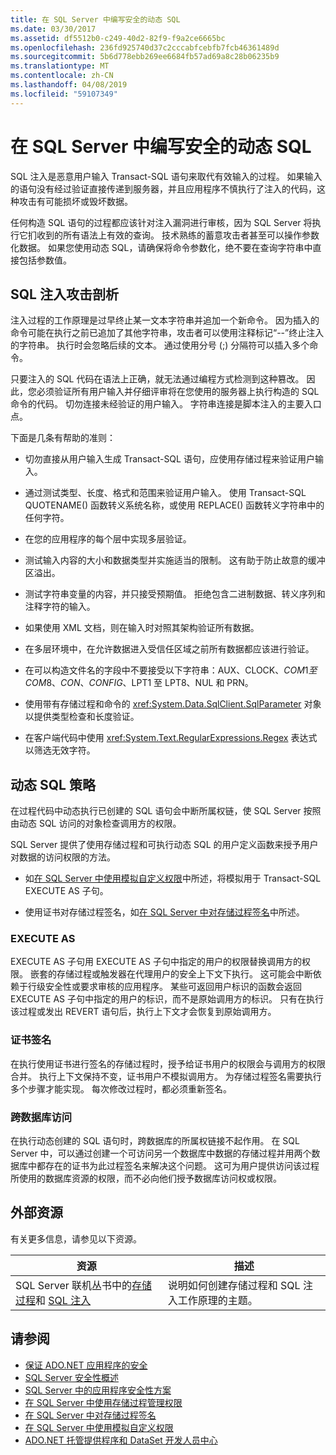 ```yaml
---
title: 在 SQL Server 中编写安全的动态 SQL
ms.date: 03/30/2017
ms.assetid: df5512b0-c249-40d2-82f9-f9a2ce6665bc
ms.openlocfilehash: 236fd925740d37c2cccabfcebfb7fcb46361489d
ms.sourcegitcommit: 5b6d778ebb269ee6684fb57ad69a8c28b06235b9
ms.translationtype: MT
ms.contentlocale: zh-CN
ms.lasthandoff: 04/08/2019
ms.locfileid: "59107349"
---
```

# <a name="writing-secure-dynamic-sql-in-sql-server"></a>在 SQL Server 中编写安全的动态 SQL
SQL 注入是恶意用户输入 Transact-SQL 语句来取代有效输入的过程。 如果输入的语句没有经过验证直接传递到服务器，并且应用程序不慎执行了注入的代码，这种攻击有可能损坏或毁坏数据。  
  
 任何构造 SQL 语句的过程都应该针对注入漏洞进行审核，因为 SQL Server 将执行它扪收到的所有语法上有效的查询。 技术熟练的蓄意攻击者甚至可以操作参数化数据。 如果您使用动态 SQL，请确保将命令参数化，绝不要在查询字符串中直接包括参数值。  
  
## <a name="anatomy-of-a-sql-injection-attack"></a>SQL 注入攻击剖析  
 注入过程的工作原理是过早终止某一文本字符串并追加一个新命令。 因为插入的命令可能在执行之前已追加了其他字符串，攻击者可以使用注释标记“--”终止注入的字符串。 执行时会忽略后续的文本。 通过使用分号 (;) 分隔符可以插入多个命令。  
  
 只要注入的 SQL 代码在语法上正确，就无法通过编程方式检测到这种篡改。 因此，您必须验证所有用户输入并仔细评审将在您使用的服务器上执行构造的 SQL 命令的代码。 切勿连接未经验证的用户输入。 字符串连接是脚本注入的主要入口点。  
  
 下面是几条有帮助的准则：  
  
-   切勿直接从用户输入生成 Transact-SQL 语句，应使用存储过程来验证用户输入。  
  
-   通过测试类型、长度、格式和范围来验证用户输入。 使用 Transact-SQL QUOTENAME() 函数转义系统名称，或使用 REPLACE() 函数转义字符串中的任何字符。  
  
-   在您的应用程序的每个层中实现多层验证。  
  
-   测试输入内容的大小和数据类型并实施适当的限制。 这有助于防止故意的缓冲区溢出。  
  
-   测试字符串变量的内容，并只接受预期值。 拒绝包含二进制数据、转义序列和注释字符的输入。  
  
-   如果使用 XML 文档，则在输入时对照其架构验证所有数据。  
  
-   在多层环境中，在允许数据进入受信任区域之前所有数据都应该进行验证。  
  
-   在可以构造文件名的字段中不要接受以下字符串：AUX、CLOCK$、COM1 至 COM8、CON、CONFIG$、LPT1 至 LPT8、NUL 和 PRN。  
  
-   使用带有存储过程和命令的 <xref:System.Data.SqlClient.SqlParameter> 对象以提供类型检查和长度验证。  
  
-   在客户端代码中使用 <xref:System.Text.RegularExpressions.Regex> 表达式以筛选无效字符。  
  
## <a name="dynamic-sql-strategies"></a>动态 SQL 策略  
 在过程代码中动态执行已创建的 SQL 语句会中断所属权链，使 SQL Server 按照由动态 SQL 访问的对象检查调用方的权限。  
  
 SQL Server 提供了使用存储过程和可执行动态 SQL 的用户定义函数来授予用户对数据的访问权限的方法。  
  
-   如[在 SQL Server 中使用模拟自定义权限](../../../../../docs/framework/data/adonet/sql/customizing-permissions-with-impersonation-in-sql-server.md)中所述，将模拟用于 Transact-SQL EXECUTE AS 子句。  
  
-   使用证书对存储过程签名，如[在 SQL Server 中对存储过程签名](../../../../../docs/framework/data/adonet/sql/signing-stored-procedures-in-sql-server.md)中所述。  
  
### <a name="execute-as"></a>EXECUTE AS  
 EXECUTE AS 子句用 EXECUTE AS 子句中指定的用户的权限替换调用方的权限。 嵌套的存储过程或触发器在代理用户的安全上下文下执行。 这可能会中断依赖于行级安全性或要求审核的应用程序。 某些可返回用户标识的函数会返回 EXECUTE AS 子句中指定的用户的标识，而不是原始调用方的标识。 只有在执行该过程或发出 REVERT 语句后，执行上下文才会恢复到原始调用方。  
  
### <a name="certificate-signing"></a>证书签名  
 在执行使用证书进行签名的存储过程时，授予给证书用户的权限会与调用方的权限合并。 执行上下文保持不变，证书用户不模拟调用方。 为存储过程签名需要执行多个步骤才能实现。 每次修改过程时，都必须重新签名。  
  
### <a name="cross-database-access"></a>跨数据库访问  
 在执行动态创建的 SQL 语句时，跨数据库的所属权链接不起作用。 在 SQL Server 中，可以通过创建一个可访问另一个数据库中数据的存储过程并用两个数据库中都存在的证书为此过程签名来解决这个问题。 这可为用户提供访问该过程所使用的数据库资源的权限，而不必向他们授予数据库访问权或权限。  
  
## <a name="external-resources"></a>外部资源  
 有关更多信息，请参见以下资源。  
  
|资源|描述|  
|--------------|-----------------|  
|SQL Server 联机丛书中的[存储过程](/sql/relational-databases/stored-procedures/stored-procedures-database-engine)和 [SQL 注入](/sql/relational-databases/security/sql-injection)|说明如何创建存储过程和 SQL 注入工作原理的主题。|  
  
## <a name="see-also"></a>请参阅

- [保证 ADO.NET 应用程序的安全](../../../../../docs/framework/data/adonet/securing-ado-net-applications.md)
- [SQL Server 安全性概述](../../../../../docs/framework/data/adonet/sql/overview-of-sql-server-security.md)
- [SQL Server 中的应用程序安全性方案](../../../../../docs/framework/data/adonet/sql/application-security-scenarios-in-sql-server.md)
- [在 SQL Server 中使用存储过程管理权限](../../../../../docs/framework/data/adonet/sql/managing-permissions-with-stored-procedures-in-sql-server.md)
- [在 SQL Server 中对存储过程签名](../../../../../docs/framework/data/adonet/sql/signing-stored-procedures-in-sql-server.md)
- [在 SQL Server 中使用模拟自定义权限](../../../../../docs/framework/data/adonet/sql/customizing-permissions-with-impersonation-in-sql-server.md)
- [ADO.NET 托管提供程序和 DataSet 开发人员中心](https://go.microsoft.com/fwlink/?LinkId=217917)
